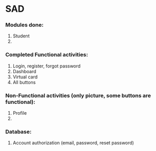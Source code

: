 # SAD

### Modules done:
1. Student
2. 

### Completed Functional activities:
1. Login, register, forgot password
2. Dashboard
3. Virtual card
5. All buttons

### Non-Functional activities (only picture, some buttons are functional):
1. Profile
2. 

### Database:
1. Account authorization (email, password, reset password)
